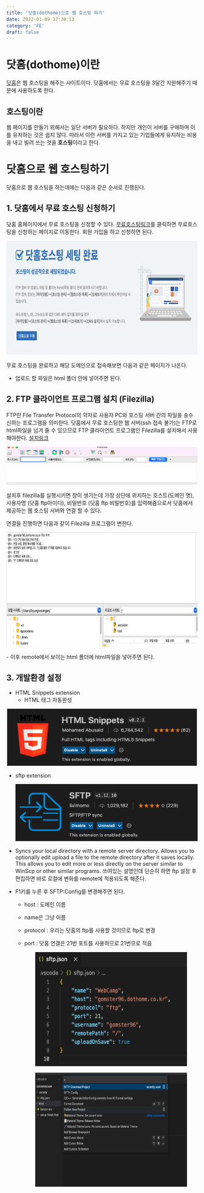 ```yaml
---
title: '닷홈(dothome)으로 웹 호스팅 하기'
date: 2022-01-09 17:38:13
category: 'FE'
draft: false
---
```


# 닷홈(dothome)이란

[닷홈](https://www.dothome.co.kr/)은 웹 호스팅을 해주는 사이트이다. 닷홈에서는 무료 호스팅을 3달간 지원해주기 때문에 사용하도록 한다.

## 호스팅이란

웹 페이지를 만들기 위해서는 일단 서버가 필요하다. 하지만 개인이 서버를 구매하며 이를 유지하는 것은 쉽지 않다. 따라서 이런 서버를 가지고 있는 기업들에게 유지하는 비용을 내고 빌려 쓰는 것을 **호스팅**이라고 한다.

# 닷홈으로 웹 호스팅하기

닷홈으로 웹 호스팅을 하는데에는 다음과 같은 순서로 진행된다.

## 1. 닷홈에서 무료 호스팅 신청하기

닷홈 홈페이지에서 무료 호스팅을 신청할 수 있다. [무료호스팅링크](https://www.dothome.co.kr/web/free/index.php)를 클릭하면 무료호스팅을 신청하는 페이지로 이동한다. 회원 가입을 하고 신청하면 된다.

<p align="center"><img src="./2.png" height="300px" width="600px"></p>
무료 호스팅을 완료하고 해당 도메인으로 접속해보면 다음과 같은 페이지가 나온다.

- 업로드 할 파일은 html 폴더 안에 넣어주면 된다.

## 2. FTP 클라이언트 프로그램 설치 (Filezilla)

FTP란 File Transfer Protocol의 약자로 사용자 PC와 호스팅 서버 간의 파일을 송수신하는 프로그램을 의미한다. 닷홈에서 무료 호스팅한 웹 서버(ssh 접속 불가)는 FTP로 html파일을 넘겨 줄 수 있으므로 FTP 클라이언트 프로그램인 Filezilla를 설치해서 사용해야한다. [설치링크](https://filezilla-project.org/)

<p align="center"><img src="./1.png" height="100px" width="600px"></p>
설치후 filezilla를 실행시키면 창이 생기는데 가장 상단에 위치하는 호스트(도메인 명), 사용자명 (닷홈 ftp아이디), 비밀번호 (닷홈 ftp 비밀번호)를 입력해줌으로서 닷홈에서 제공하는 웹 호스팅 서버와 연결 할 수 있다.

연결을 진행하면 다음과 같이 Filezilla 프로그램이 변한다.

<p align="center"><img src="./3.png" height="300px" width="600px"></p>
- 이후 remote에서 보이는 html 폴더에 html파일을 넣어주면 된다.

## 3. 개발환경 설정

- HTML Snippets extension
  - HTML 태그 자동완성

<p align="center"><img src="./4.png" height="150px" width="500px"></p>

- sftp extension

  <p align="center"><img src="./5.png" height="150px" width="500px"></p>

- Syncs your local directory with a remote server directory. Allows you to optionally edit upload a file to the remote directory after it saves locally. This allows you to edit more or less directly on the server similar to WinScp or other similar programs. 쓰여있는 설명인데 단순히 하면 ftp 설정 후 편집하면 바로 로컬에 변화를 remote에 적용되도록 해준다.

- F1키를 누른 후 SFTP:Config를 변경해주면 된다.

  - host : 도메인 이름
  - name은 그냥 이름
  - protocol : 우리는 닷홈의 ftp를 사용할 것이므로 ftp로 변경
  - port : 닷홈 연결은 21번 포트를 사용하므로 21번으로 적음

    <p align="center"><img src="./6.png" height="300px" width="400px"></p>

    <p align="center"><img src="./7.png" height="300px" width="400px"></p>
